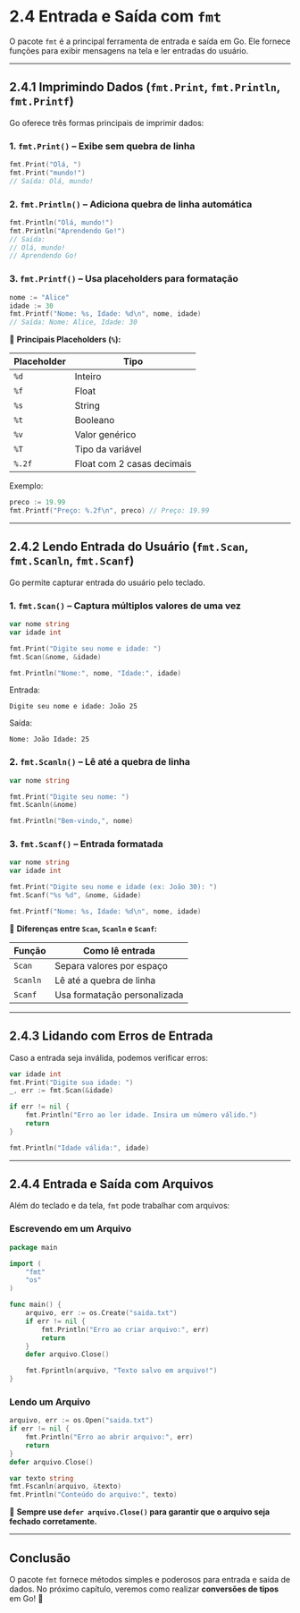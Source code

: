 # **2.4 Entrada e Saída com `fmt`**

O pacote `fmt` é a principal ferramenta de entrada e saída em Go. Ele fornece funções para exibir mensagens na tela e ler entradas do usuário.

---

## **2.4.1 Imprimindo Dados (`fmt.Print`, `fmt.Println`, `fmt.Printf`)**

Go oferece três formas principais de imprimir dados:

### **1. `fmt.Print()`** – Exibe sem quebra de linha

```go
fmt.Print("Olá, ")
fmt.Print("mundo!")
// Saída: Olá, mundo!
```

### **2. `fmt.Println()`** – Adiciona quebra de linha automática

```go
fmt.Println("Olá, mundo!")
fmt.Println("Aprendendo Go!")
// Saída:
// Olá, mundo!
// Aprendendo Go!
```

### **3. `fmt.Printf()`** – Usa placeholders para formatação

```go
nome := "Alice"
idade := 30
fmt.Printf("Nome: %s, Idade: %d\n", nome, idade)
// Saída: Nome: Alice, Idade: 30
```

📌 **Principais Placeholders (`%`):**

| Placeholder | Tipo |
|------------|------|
| `%d` | Inteiro |
| `%f` | Float |
| `%s` | String |
| `%t` | Booleano |
| `%v` | Valor genérico |
| `%T` | Tipo da variável |
| `%.2f` | Float com 2 casas decimais |

Exemplo:

```go
preco := 19.99
fmt.Printf("Preço: %.2f\n", preco) // Preço: 19.99
```

---

## **2.4.2 Lendo Entrada do Usuário (`fmt.Scan`, `fmt.Scanln`, `fmt.Scanf`)**

Go permite capturar entrada do usuário pelo teclado.

### **1. `fmt.Scan()`** – Captura múltiplos valores de uma vez

```go
var nome string
var idade int

fmt.Print("Digite seu nome e idade: ")
fmt.Scan(&nome, &idade)

fmt.Println("Nome:", nome, "Idade:", idade)
```

Entrada:

```
Digite seu nome e idade: João 25
```

Saída:

```
Nome: João Idade: 25
```

### **2. `fmt.Scanln()`** – Lê até a quebra de linha

```go
var nome string

fmt.Print("Digite seu nome: ")
fmt.Scanln(&nome)

fmt.Println("Bem-vindo,", nome)
```

### **3. `fmt.Scanf()`** – Entrada formatada

```go
var nome string
var idade int

fmt.Print("Digite seu nome e idade (ex: João 30): ")
fmt.Scanf("%s %d", &nome, &idade)

fmt.Printf("Nome: %s, Idade: %d\n", nome, idade)
```

📌 **Diferenças entre `Scan`, `Scanln` e `Scanf`:**

| Função | Como lê entrada |
|--------|---------------|
| `Scan` | Separa valores por espaço |
| `Scanln` | Lê até a quebra de linha |
| `Scanf` | Usa formatação personalizada |

---

## **2.4.3 Lidando com Erros de Entrada**

Caso a entrada seja inválida, podemos verificar erros:

```go
var idade int
fmt.Print("Digite sua idade: ")
_, err := fmt.Scan(&idade)

if err != nil {
    fmt.Println("Erro ao ler idade. Insira um número válido.")
    return
}

fmt.Println("Idade válida:", idade)
```

---

## **2.4.4 Entrada e Saída com Arquivos**

Além do teclado e da tela, `fmt` pode trabalhar com arquivos:

### **Escrevendo em um Arquivo**

```go
package main

import (
    "fmt"
    "os"
)

func main() {
    arquivo, err := os.Create("saida.txt")
    if err != nil {
        fmt.Println("Erro ao criar arquivo:", err)
        return
    }
    defer arquivo.Close()

    fmt.Fprintln(arquivo, "Texto salvo em arquivo!")
}
```

### **Lendo um Arquivo**

```go
arquivo, err := os.Open("saida.txt")
if err != nil {
    fmt.Println("Erro ao abrir arquivo:", err)
    return
}
defer arquivo.Close()

var texto string
fmt.Fscanln(arquivo, &texto)
fmt.Println("Conteúdo do arquivo:", texto)
```

📌 **Sempre use `defer arquivo.Close()` para garantir que o arquivo seja fechado corretamente.**

---

## **Conclusão**

O pacote `fmt` fornece métodos simples e poderosos para entrada e saída de dados. No próximo capítulo, veremos como realizar **conversões de tipos** em Go! 🚀
